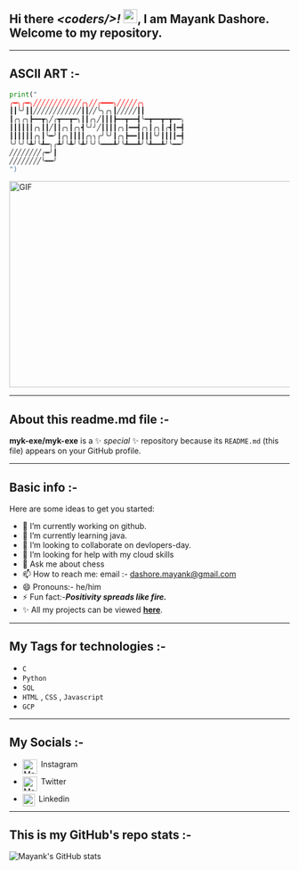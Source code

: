 ## **Hi there _\<coders/>!_ <img src="https://media.giphy.com/media/hvRJCLFzcasrR4ia7z/giphy.gif" width="25px">, I am Mayank Dashore.<br>Welcome to my repository.**
---

## **ASCII ART :-**
```python 
print("
╭━╮╭━╮╱╱╱╱╱╱╱╱╱╱╱╱╭╮╱╱╭━━━╮╱╱╱╱╱╭╮
┃┃╰╯┃┃╱╱╱╱╱╱╱╱╱╱╱╱┃┃╱╱╰╮╭╮┃╱╱╱╱╱┃┃
┃╭╮╭╮┣━━┳╮╱╭┳━━┳━╮┃┃╭╮╱┃┃┃┣━━┳━━┫╰━┳━━┳━┳━━╮
┃┃┃┃┃┃╭╮┃┃╱┃┃╭╮┃╭╮┫╰╯╯╱┃┃┃┃╭╮┃━━┫╭╮┃╭╮┃╭┫┃━┫
┃┃┃┃┃┃╭╮┃╰━╯┃╭╮┃┃┃┃╭╮╮╭╯╰╯┃╭╮┣━━┃┃┃┃╰╯┃┃┃┃━┫
╰╯╰╯╰┻╯╰┻━╮╭┻╯╰┻╯╰┻╯╰╯╰━━━┻╯╰┻━━┻╯╰┻━━┻╯╰━━╯
╱╱╱╱╱╱╱╱╭━╯┃
╱╱╱╱╱╱╱╱╰━━╯
")

```
<img align="center" alt="GIF" src="https://github.com/abhisheknaiidu/abhisheknaiidu/blob/master/code.gif?raw=true" width="600" height="370">


---
## **About this readme.md file :-**
**myk-exe/myk-exe** is a ✨ _special_ ✨ repository because its `README.md` (this file) appears on your GitHub profile.

---
## **Basic info :-**

Here are some ideas to get you started:

- 🔭 I’m currently working on github.
- 🌱 I’m currently learning java.
- 👯 I’m looking to collaborate on devlopers-day.
- 🤔 I’m looking for help with my cloud skills
- 💬 Ask me about chess
- 📫 How to reach me: email :- dashore.mayank@gmail.com
- 😄 Pronouns:- he/him
- ⚡ Fun fact:-_**Positivity spreads like fire.**_
- ✨ All my projects can be viewed [**here**](https://github.com/myk-exe).

---
## **My Tags for technologies :-**
- `C`
- `Python` 
-  `SQL` 
-  `HTML` , `CSS` , `Javascript` 
-  `GCP` 

---
## **My Socials :-**
- &#160;Instagram<a href="https://www.instagram.com/hanjimaimayank/">
  <img align="left" alt="Mayank's instagram" width="26px" src="https://raw.githubusercontent.com/hussainweb/hussainweb/main/icons/instagram.png" />
</a>
            
- &#160;Twitter<a href="https://twitter.com/aaahchii">
  <img align="left" alt="Mayank's Twitter" width="26px" src="https://raw.githubusercontent.com/peterthehan/peterthehan/master/assets/twitter.svg" />
</a>


- &#160;Linkedin <a href="https://in.linkedin.com/in/mayank-dashore-a95405214">
  <img align="left" alt="Abhishek's LinkedIN" width="22px" src="https://raw.githubusercontent.com/peterthehan/peterthehan/master/assets/linkedin.svg" />
</a>



---
## **This is my GitHub's repo stats :-**
![Mayank's GitHub stats](https://github-readme-stats.vercel.app/api?username=myk-exe)

